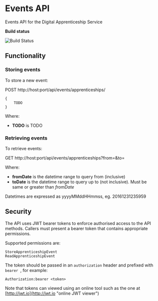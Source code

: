 # Events API #

Events API for the Digital Apprenticeship Service

**Build status**

![Build Status](https://sfa-gov-uk.visualstudio.com/_apis/public/build/definitions/c39e0c0b-7aff-4606-b160-3566f3bbce23/164/badge)


## Functionality ##

### Storing events ###

To store a new event:

POST http://host:port/api/events/apprenticeships/

    {
        TODO
    }

Where:

- **TODO** is TODO


### Retrieving events ###

To retrieve events:

GET http://host:port/api/events/apprenticeships?from=<fromDate>&to=<toDate>

Where:

- **fromDate** is the datetime range to query from (inclusive)
- **toDate** is the datetime range to query up to (not inclusive). Must be same or greater than *fromDate*

Datetimes are expressed as yyyyMMddHHmmss, eg. 20161231235959


## Security ##

The API uses JWT bearer tokens to enforce authorised access to the API methods. Callers must present a bearer token that contains appropriate permissions.

Supported permissions are:

    StoreApprenticeshipEvent
    ReadApprenticeshipEvent

The token should be passed in an `authorization` header and prefixed with `bearer `, for example:

    Authorization:bearer <token>

Note that tokens can viewed using an online tool such as the one at [http://jwt.io](http://jwt.io "online JWT viewer")
